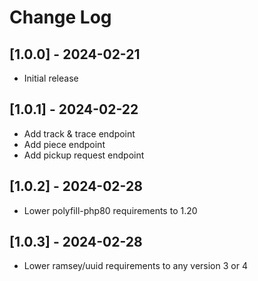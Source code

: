 # Change Log

## [1.0.0] - 2024-02-21

 - Initial release


## [1.0.1] - 2024-02-22

 - Add track & trace endpoint
 - Add piece endpoint
 - Add pickup request endpoint


## [1.0.2] - 2024-02-28

 - Lower polyfill-php80 requirements to 1.20


## [1.0.3] - 2024-02-28

 - Lower ramsey/uuid requirements to any version 3 or 4
